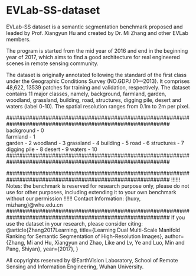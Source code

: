 # EVLab-SS-dataset
EVLab-SS dataset is a semantic segmentation benchmark proposed and leaded by Prof. Xiangyun Hu and created by Dr. Mi Zhang and other EVLab members.

The program is started from the mid year of 2016 and end in the beginning year of 2017, which aims to find a good architecture for real engineered scenes
in remote sensing community.

The dataset is originally annotated following the standard of the first class under the Geographic Conditions Survey (NO.GDPJ 01—2013).
It comprises 48,622, 13539 patches for training and validation, respectively.
The dataset contains 11 major classes, namely, background, farmland, garden, woodland, grassland, building, road, structures, digging pile, desert and waters (label 0-10).
The spatial resolution ranges from 0.1m to 2m per pixel.

##########################################################################################################
background - 0  
farmland   - 1  
garden     - 2
woodland   - 3
grassland  - 4
building   - 5
road       - 6
structures - 7
digging pile - 8
desert     - 9
waters     - 10
##########################################################################################################

##########################################################################################################
!!!!!! Notes: the benchmark is reserved for research purpose only, please do not use for other purposes, 
including extending it to your own benchmark without our permission !!!!!!
Contact Information:
{huxy, mizhang}@whu.edu.cn
##########################################################################################################
If you use the dataset in your research, please consider citing:
@article{Zhang2017Learning,
  title={Learning Dual Multi-Scale Manifold Ranking for Semantic Segmentation of High-Resolution Images},
  author={Zhang, Mi and Hu, Xiangyun and Zhao, Like and Lv, Ye and Luo, Min and Pang, Shiyan},
  year={2017},
}

All copyrights reserved by @EarthVision Laboratory, School of Remote Sensing and Information Engineering, Wuhan University.
